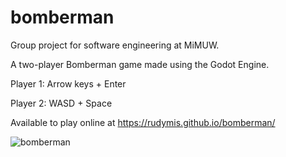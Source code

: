 # bomberman
Group project for software engineering at MiMUW.

A two-player Bomberman game made using the Godot Engine.

Player 1: Arrow keys + Enter

Player 2: WASD + Space

Available to play online at https://rudymis.github.io/bomberman/

![bomberman](https://user-images.githubusercontent.com/64140832/210136357-03377d88-585b-47f1-94c9-41d37f49b3fc.png)
